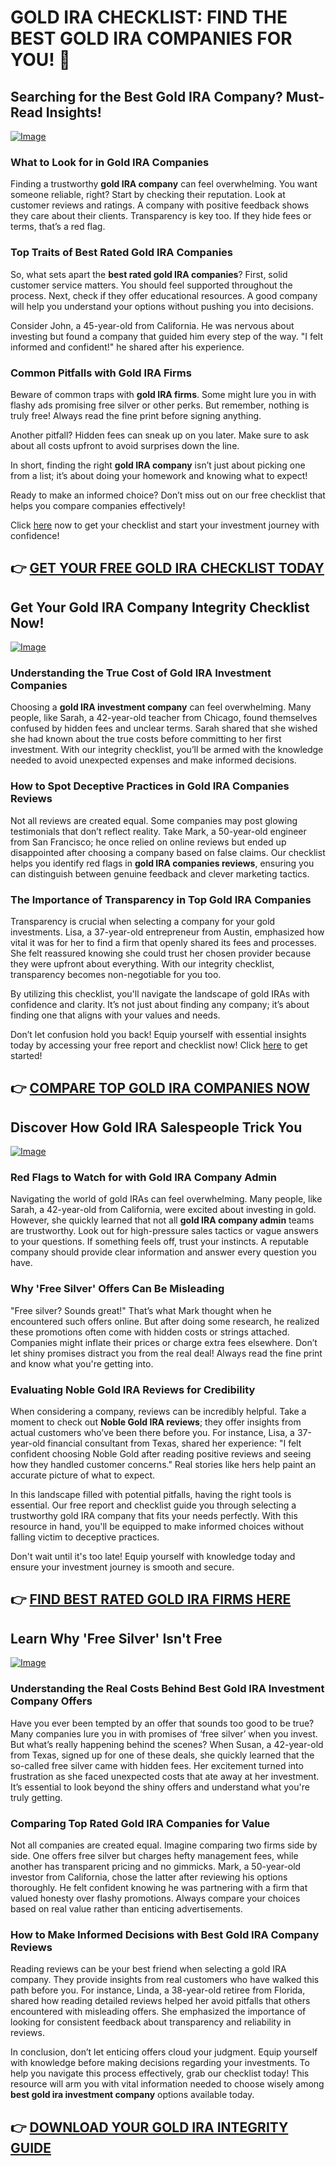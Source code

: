 # GOLD IRA CHECKLIST: FIND THE BEST GOLD IRA COMPANIES FOR YOU! 🌟

## Searching for the Best Gold IRA Company? Must-Read Insights!

[![Image](https://apmaffiliates.com/creatives/V2_231107_Checklist_V1No5_BannerAd_728x90_KS.jpg)](https://gchaffi.com/SpjYrwUN)

### What to Look for in **Gold IRA Companies**
Finding a trustworthy **gold IRA company** can feel overwhelming. You want someone reliable, right? Start by checking their reputation. Look at customer reviews and ratings. A company with positive feedback shows they care about their clients. Transparency is key too. If they hide fees or terms, that’s a red flag.

### Top Traits of **Best Rated Gold IRA Companies**
So, what sets apart the **best rated gold IRA companies**? First, solid customer service matters. You should feel supported throughout the process. Next, check if they offer educational resources. A good company will help you understand your options without pushing you into decisions.

Consider John, a 45-year-old from California. He was nervous about investing but found a company that guided him every step of the way. "I felt informed and confident!" he shared after his experience.

### Common Pitfalls with **Gold IRA Firms**
Beware of common traps with **gold IRA firms**. Some might lure you in with flashy ads promising free silver or other perks. But remember, nothing is truly free! Always read the fine print before signing anything.

Another pitfall? Hidden fees can sneak up on you later. Make sure to ask about all costs upfront to avoid surprises down the line.

In short, finding the right **gold IRA company** isn’t just about picking one from a list; it’s about doing your homework and knowing what to expect! 

Ready to make an informed choice? Don’t miss out on our free checklist that helps you compare companies effectively!

Click [here](https://gchaffi.com/SpjYrwUN) now to get your checklist and start your investment journey with confidence!



## 👉 [GET YOUR FREE GOLD IRA CHECKLIST TODAY](https://gchaffi.com/SpjYrwUN)

## Get Your Gold IRA Company Integrity Checklist Now!

[![Image](https://apmaffiliates.com/creatives/V1_231103_Checklist_V2No6_BannerAd_300x250_KS.jpg)](https://gchaffi.com/SpjYrwUN)

### Understanding the True Cost of **Gold IRA Investment Companies**

Choosing a **gold IRA investment company** can feel overwhelming. Many people, like Sarah, a 42-year-old teacher from Chicago, found themselves confused by hidden fees and unclear terms. Sarah shared that she wished she had known about the true costs before committing to her first investment. With our integrity checklist, you’ll be armed with the knowledge needed to avoid unexpected expenses and make informed decisions.

### How to Spot Deceptive Practices in **Gold IRA Companies Reviews**

Not all reviews are created equal. Some companies may post glowing testimonials that don’t reflect reality. Take Mark, a 50-year-old engineer from San Francisco; he once relied on online reviews but ended up disappointed after choosing a company based on false claims. Our checklist helps you identify red flags in **gold IRA companies reviews**, ensuring you can distinguish between genuine feedback and clever marketing tactics.

### The Importance of Transparency in **Top Gold IRA Companies**

Transparency is crucial when selecting a company for your gold investments. Lisa, a 37-year-old entrepreneur from Austin, emphasized how vital it was for her to find a firm that openly shared its fees and processes. She felt reassured knowing she could trust her chosen provider because they were upfront about everything. With our integrity checklist, transparency becomes non-negotiable for you too.

By utilizing this checklist, you'll navigate the landscape of gold IRAs with confidence and clarity. It’s not just about finding any company; it’s about finding one that aligns with your values and needs.

Don’t let confusion hold you back! Equip yourself with essential insights today by accessing your free report and checklist now! Click [here](https://gchaffi.com/SpjYrwUN) to get started!



## 👉 [COMPARE TOP GOLD IRA COMPANIES NOW](https://gchaffi.com/SpjYrwUN)

## Discover How Gold IRA Salespeople Trick You

[![Image](https://apmaffiliates.com/creatives/V2_231107_Checklist_V1No1_BannerAd_728x90_KS.jpg)](https://gchaffi.com/SpjYrwUN)

### Red Flags to Watch for with **Gold IRA Company Admin**
Navigating the world of gold IRAs can feel overwhelming. Many people, like Sarah, a 42-year-old from California, were excited about investing in gold. However, she quickly learned that not all **gold IRA company admin** teams are trustworthy. Look out for high-pressure sales tactics or vague answers to your questions. If something feels off, trust your instincts. A reputable company should provide clear information and answer every question you have.

### Why 'Free Silver' Offers Can Be Misleading
"Free silver? Sounds great!" That’s what Mark thought when he encountered such offers online. But after doing some research, he realized these promotions often come with hidden costs or strings attached. Companies might inflate their prices or charge extra fees elsewhere. Don’t let shiny promises distract you from the real deal! Always read the fine print and know what you're getting into.

### Evaluating **Noble Gold IRA Reviews** for Credibility
When considering a company, reviews can be incredibly helpful. Take a moment to check out **Noble Gold IRA reviews**; they offer insights from actual customers who’ve been there before you. For instance, Lisa, a 37-year-old financial consultant from Texas, shared her experience: "I felt confident choosing Noble Gold after reading positive reviews and seeing how they handled customer concerns."  Real stories like hers help paint an accurate picture of what to expect.

In this landscape filled with potential pitfalls, having the right tools is essential. Our free report and checklist guide you through selecting a trustworthy gold IRA company that fits your needs perfectly. With this resource in hand, you'll be equipped to make informed choices without falling victim to deceptive practices.

Don't wait until it's too late! Equip yourself with knowledge today and ensure your investment journey is smooth and secure.



## 👉 [FIND BEST RATED GOLD IRA FIRMS HERE](https://gchaffi.com/SpjYrwUN)

## Learn Why 'Free Silver' Isn't Free

[![Image](https://apmaffiliates.com/creatives/V2_231107_Checklist_V2No6_BannerAd_728x90_KS.jpg)](https://gchaffi.com/SpjYrwUN)

### Understanding the Real Costs Behind **Best Gold IRA Investment Company** Offers  
Have you ever been tempted by an offer that sounds too good to be true? Many companies lure you in with promises of ‘free silver’ when you invest. But what’s really happening behind the scenes? When Susan, a 42-year-old from Texas, signed up for one of these deals, she quickly learned that the so-called free silver came with hidden fees. Her excitement turned into frustration as she faced unexpected costs that ate away at her investment. It’s essential to look beyond the shiny offers and understand what you're truly getting.

### Comparing **Top Rated Gold IRA Companies** for Value  
Not all companies are created equal. Imagine comparing two firms side by side. One offers free silver but charges hefty management fees, while another has transparent pricing and no gimmicks. Mark, a 50-year-old investor from California, chose the latter after reviewing his options thoroughly. He felt confident knowing he was partnering with a firm that valued honesty over flashy promotions. Always compare your choices based on real value rather than enticing advertisements.

### How to Make Informed Decisions with **Best Gold IRA Company Reviews**  
Reading reviews can be your best friend when selecting a gold IRA company. They provide insights from real customers who have walked this path before you. For instance, Linda, a 38-year-old retiree from Florida, shared how reading detailed reviews helped her avoid pitfalls that others encountered with misleading offers. She emphasized the importance of looking for consistent feedback about transparency and reliability in reviews.

In conclusion, don’t let enticing offers cloud your judgment. Equip yourself with knowledge before making decisions regarding your investments. To help you navigate this process effectively, grab our checklist today! This resource will arm you with vital information needed to choose wisely among **best gold ira investment company** options available today.



## 👉 [DOWNLOAD YOUR GOLD IRA INTEGRITY GUIDE](https://gchaffi.com/SpjYrwUN)